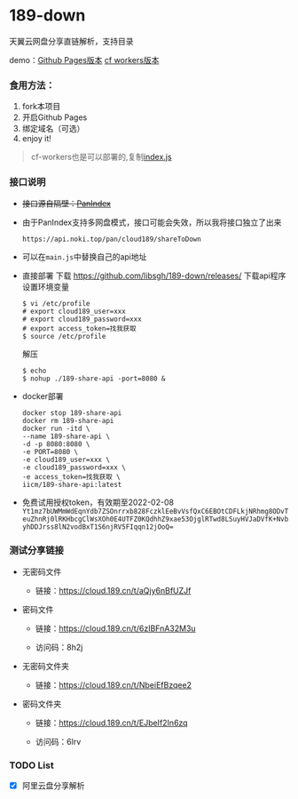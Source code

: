 # 189-down
天翼云网盘分享直链解析，支持目录

demo：[Github Pages版本](https://libsgh.github.io/189-down/)
[cf workers版本](https://pan.noki.workers.dev/)

### 食用方法：
1. fork本项目
2. 开启Github Pages
3. 绑定域名（可选）
4. enjoy it!
> cf-workers也是可以部署的,复制[index.js](https://cdn.jsdelivr.net/gh/libsgh/189-down@main/index.js)

### 接口说明

- ~~接口源自隔壁：[PanIndex](https://github.com/libsgh/PanIndex)~~
- 由于PanIndex支持多网盘模式，接口可能会失效，所以我将接口独立了出来

    ```
    https://api.noki.top/pan/cloud189/shareToDown
    ```
- 可以在`main.js`中替换自己的api地址
- 直接部署
  下载 https://github.com/libsgh/189-down/releases/  下载api程序
  设置环境变量
  ```
  $ vi /etc/profile
  # export cloud189_user=xxx
  # export cloud189_password=xxx
  # export access_token=找我获取
  $ source /etc/profile 
  ```
  解压
  ```
  $ echo
  $ nohup ./189-share-api -port=8080 &
  ```
- docker部署
  ```
  docker stop 189-share-api
  docker rm 189-share-api
  docker run -itd \
  --name 189-share-api \
  -d -p 8080:8080 \
  -e PORT=8080 \
  -e cloud189_user=xxx \
  -e cloud189_password=xxx \
  -e access_token=找我获取 \
  iicm/189-share-api:latest
  ```
- 免费试用授权token，有效期至2022-02-08
  `Yt1mz7bUWMmWdEqnYdb7ZSOnrrxb828FczklEeBvVsfQxC6EBOtCDFLkjNRhmg8ODvTeuZhnRj0lRKHbcgClWsXOh0E4UTFZ0KQdhhZ9xae53OjglRTwd8LSuyHVJaDVfK+NvbyhDDJrss8lN2vodBxT1S6njRV5FIqqn12jOoQ=`


### 测试分享链接
* 无密码文件

  - 链接：https://cloud.189.cn/t/aQjy6nBfUZJf
* 密码文件

  - 链接：https://cloud.189.cn/t/6zIBFnA32M3u

  - 访问码：8h2j
* 无密码文件夹

  - 链接：https://cloud.189.cn/t/NbeiEfBzqee2
* 密码文件夹

  - 链接：https://cloud.189.cn/t/EJbeIf2In6zq

  - 访问码：6lrv

### TODO List

- [x] 阿里云盘分享解析
